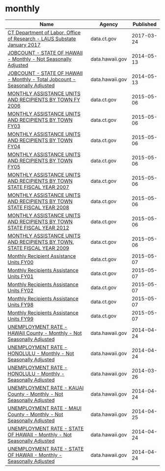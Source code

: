 # monthly

Name | Agency | Published
---- | ---- | ---------
[CT Department of Labor, Office of Research - LAUS Substate January 2017](../datasets/nfe2-aprv.md) | data.ct.gov | 2017-03-24
[JOBCOUNT - STATE OF HAWAII - Monthly - Not Seasonally Adjusted](../datasets/k5vg-u5ms.md) | data.hawaii.gov | 2014-05-13
[JOBCOUNT - STATE OF HAWAII - Monthly - Total Jobcount - Seasonally Adjusted](../datasets/7jcp-cse7.md) | data.hawaii.gov | 2014-05-13
[MONTHLY ASSISTANCE UNITS AND RECIPIENTS BY TOWN FY 2006](../datasets/73sy-vvz7.md) | data.ct.gov | 2015-05-06
[MONTHLY ASSISTANCE UNITS AND RECIPIENTS BY TOWN FY03](../datasets/d2gy-qyu3.md) | data.ct.gov | 2015-05-06
[MONTHLY ASSISTANCE UNITS AND RECIPIENTS BY TOWN FY04](../datasets/g9s8-wdcq.md) | data.ct.gov | 2015-05-06
[MONTHLY ASSISTANCE UNITS AND RECIPIENTS BY TOWN FY05](../datasets/ffti-3zst.md) | data.ct.gov | 2015-05-06
[MONTHLY ASSISTANCE UNITS AND RECIPIENTS BY TOWN STATE FISCAL YEAR 2007](../datasets/yf8e-3hwz.md) | data.ct.gov | 2015-05-06
[MONTHLY ASSISTANCE UNITS AND RECIPIENTS BY TOWN STATE FISCAL YEAR 2008](../datasets/c9fg-6zhq.md) | data.ct.gov | 2015-05-06
[MONTHLY ASSISTANCE UNITS AND RECIPIENTS BY TOWN STATE FISCAL YEAR 2012](../datasets/nace-rgfz.md) | data.ct.gov | 2015-05-06
[MONTHLY ASSISTANCE UNITS AND RECIPIENTS BY TOWN, STATE FISCAL YEAR 2009](../datasets/9r6j-9p8n.md) | data.ct.gov | 2015-05-06
[Monthly Recipient Assistance Units FY00](../datasets/bkzu-kfvt.md) | data.ct.gov | 2015-05-07
[Monthly Recipients Assistance Units FY01](../datasets/6eai-w4xp.md) | data.ct.gov | 2015-05-07
[Monthly Recipients Assistance Units FY02](../datasets/8kmg-4n6q.md) | data.ct.gov | 2015-05-07
[Monthly Recipients Assistance Units FY98](../datasets/37dh-r83m.md) | data.ct.gov | 2015-05-07
[Monthly Recipients Assistance Units FY99](../datasets/tewy-5stv.md) | data.ct.gov | 2015-05-07
[UNEMPLOYMENT RATE - HAWAII County - Monthly - Not Seasonally Adjusted](../datasets/fwib-3htg.md) | data.hawaii.gov | 2014-04-24
[UNEMPLOYMENT RATE - HONOLULU - Monthly - Not Seasonally Adjusted](../datasets/8djr-dj7q.md) | data.hawaii.gov | 2014-04-24
[UNEMPLOYMENT RATE - HONOLULU - Monthly - Seasonally Adjusted](../datasets/8hbh-6di9.md) | data.hawaii.gov | 2014-03-26
[UNEMPLOYMENT RATE - KAUAI County - Monthly - Not Seasonally Adjusted](../datasets/cieb-g5na.md) | data.hawaii.gov | 2014-04-24
[UNEMPLOYMENT RATE - MAUI County - Monthly - Not Seasonally Adjusted](../datasets/xhzq-4bun.md) | data.hawaii.gov | 2014-04-25
[UNEMPLOYMENT RATE - STATE OF HAWAII - Monthly - Not Seasonally Adjusted](../datasets/skx5-9dam.md) | data.hawaii.gov | 2014-04-24
[UNEMPLOYMENT RATE - STATE OF HAWAII - Monthly - Seasonally Adjusted](../datasets/qxej-k2af.md) | data.hawaii.gov | 2014-04-24


